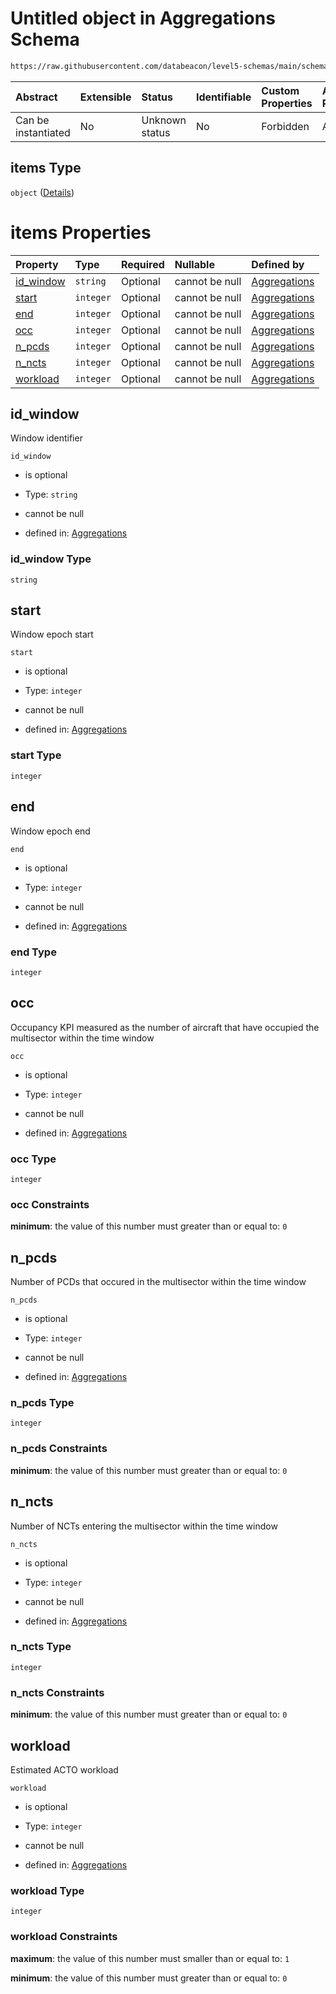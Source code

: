 # Untitled object in Aggregations Schema

```txt
https://raw.githubusercontent.com/databeacon/level5-schemas/main/schemas/rest/aggregations.schema.json#/properties/multisectors/items/properties/aggregations/items
```



| Abstract            | Extensible | Status         | Identifiable | Custom Properties | Additional Properties | Access Restrictions | Defined In                                                                                   |
| :------------------ | :--------- | :------------- | :----------- | :---------------- | :-------------------- | :------------------ | :------------------------------------------------------------------------------------------- |
| Can be instantiated | No         | Unknown status | No           | Forbidden         | Allowed               | none                | [aggregations.schema.json\*](../../out/rest/aggregations.schema.json "open original schema") |

## items Type

`object` ([Details](aggregations-properties-multisectors-items-properties-aggregations-items.md))

# items Properties

| Property                 | Type      | Required | Nullable       | Defined by                                                                                                                                                                                                                                                                                                  |
| :----------------------- | :-------- | :------- | :------------- | :---------------------------------------------------------------------------------------------------------------------------------------------------------------------------------------------------------------------------------------------------------------------------------------------------------- |
| [id\_window](#id_window) | `string`  | Optional | cannot be null | [Aggregations](aggregations-properties-multisectors-items-properties-aggregations-items-properties-id_window.md "https://raw.githubusercontent.com/databeacon/level5-schemas/main/schemas/rest/aggregations.schema.json#/properties/multisectors/items/properties/aggregations/items/properties/id_window") |
| [start](#start)          | `integer` | Optional | cannot be null | [Aggregations](aggregations-properties-multisectors-items-properties-aggregations-items-properties-start.md "https://raw.githubusercontent.com/databeacon/level5-schemas/main/schemas/rest/aggregations.schema.json#/properties/multisectors/items/properties/aggregations/items/properties/start")         |
| [end](#end)              | `integer` | Optional | cannot be null | [Aggregations](aggregations-properties-multisectors-items-properties-aggregations-items-properties-end.md "https://raw.githubusercontent.com/databeacon/level5-schemas/main/schemas/rest/aggregations.schema.json#/properties/multisectors/items/properties/aggregations/items/properties/end")             |
| [occ](#occ)              | `integer` | Optional | cannot be null | [Aggregations](aggregations-properties-multisectors-items-properties-aggregations-items-properties-occ.md "https://raw.githubusercontent.com/databeacon/level5-schemas/main/schemas/rest/aggregations.schema.json#/properties/multisectors/items/properties/aggregations/items/properties/occ")             |
| [n\_pcds](#n_pcds)       | `integer` | Optional | cannot be null | [Aggregations](aggregations-properties-multisectors-items-properties-aggregations-items-properties-n_pcds.md "https://raw.githubusercontent.com/databeacon/level5-schemas/main/schemas/rest/aggregations.schema.json#/properties/multisectors/items/properties/aggregations/items/properties/n_pcds")       |
| [n\_ncts](#n_ncts)       | `integer` | Optional | cannot be null | [Aggregations](aggregations-properties-multisectors-items-properties-aggregations-items-properties-n_ncts.md "https://raw.githubusercontent.com/databeacon/level5-schemas/main/schemas/rest/aggregations.schema.json#/properties/multisectors/items/properties/aggregations/items/properties/n_ncts")       |
| [workload](#workload)    | `integer` | Optional | cannot be null | [Aggregations](aggregations-properties-multisectors-items-properties-aggregations-items-properties-workload.md "https://raw.githubusercontent.com/databeacon/level5-schemas/main/schemas/rest/aggregations.schema.json#/properties/multisectors/items/properties/aggregations/items/properties/workload")   |

## id\_window

Window identifier

`id_window`

*   is optional

*   Type: `string`

*   cannot be null

*   defined in: [Aggregations](aggregations-properties-multisectors-items-properties-aggregations-items-properties-id_window.md "https://raw.githubusercontent.com/databeacon/level5-schemas/main/schemas/rest/aggregations.schema.json#/properties/multisectors/items/properties/aggregations/items/properties/id_window")

### id\_window Type

`string`

## start

Window epoch start

`start`

*   is optional

*   Type: `integer`

*   cannot be null

*   defined in: [Aggregations](aggregations-properties-multisectors-items-properties-aggregations-items-properties-start.md "https://raw.githubusercontent.com/databeacon/level5-schemas/main/schemas/rest/aggregations.schema.json#/properties/multisectors/items/properties/aggregations/items/properties/start")

### start Type

`integer`

## end

Window epoch end

`end`

*   is optional

*   Type: `integer`

*   cannot be null

*   defined in: [Aggregations](aggregations-properties-multisectors-items-properties-aggregations-items-properties-end.md "https://raw.githubusercontent.com/databeacon/level5-schemas/main/schemas/rest/aggregations.schema.json#/properties/multisectors/items/properties/aggregations/items/properties/end")

### end Type

`integer`

## occ

Occupancy KPI measured as the number of aircraft that have occupied the multisector within the time window

`occ`

*   is optional

*   Type: `integer`

*   cannot be null

*   defined in: [Aggregations](aggregations-properties-multisectors-items-properties-aggregations-items-properties-occ.md "https://raw.githubusercontent.com/databeacon/level5-schemas/main/schemas/rest/aggregations.schema.json#/properties/multisectors/items/properties/aggregations/items/properties/occ")

### occ Type

`integer`

### occ Constraints

**minimum**: the value of this number must greater than or equal to: `0`

## n\_pcds

Number of PCDs that occured in the multisector within the time window

`n_pcds`

*   is optional

*   Type: `integer`

*   cannot be null

*   defined in: [Aggregations](aggregations-properties-multisectors-items-properties-aggregations-items-properties-n_pcds.md "https://raw.githubusercontent.com/databeacon/level5-schemas/main/schemas/rest/aggregations.schema.json#/properties/multisectors/items/properties/aggregations/items/properties/n_pcds")

### n\_pcds Type

`integer`

### n\_pcds Constraints

**minimum**: the value of this number must greater than or equal to: `0`

## n\_ncts

Number of NCTs entering the multisector within the time window

`n_ncts`

*   is optional

*   Type: `integer`

*   cannot be null

*   defined in: [Aggregations](aggregations-properties-multisectors-items-properties-aggregations-items-properties-n_ncts.md "https://raw.githubusercontent.com/databeacon/level5-schemas/main/schemas/rest/aggregations.schema.json#/properties/multisectors/items/properties/aggregations/items/properties/n_ncts")

### n\_ncts Type

`integer`

### n\_ncts Constraints

**minimum**: the value of this number must greater than or equal to: `0`

## workload

Estimated ACTO workload

`workload`

*   is optional

*   Type: `integer`

*   cannot be null

*   defined in: [Aggregations](aggregations-properties-multisectors-items-properties-aggregations-items-properties-workload.md "https://raw.githubusercontent.com/databeacon/level5-schemas/main/schemas/rest/aggregations.schema.json#/properties/multisectors/items/properties/aggregations/items/properties/workload")

### workload Type

`integer`

### workload Constraints

**maximum**: the value of this number must smaller than or equal to: `1`

**minimum**: the value of this number must greater than or equal to: `0`
